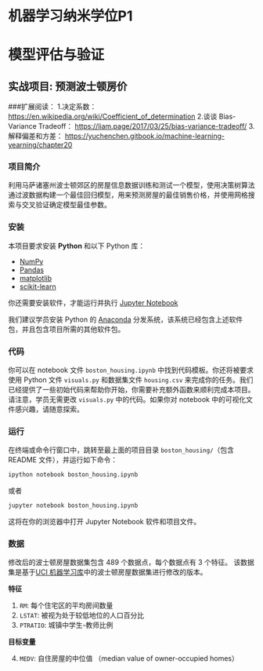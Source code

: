 
# 机器学习纳米学位P1
# 模型评估与验证
## 实战项目: 预测波士顿房价

###扩展阅读：
1.决定系数：
https://en.wikipedia.org/wiki/Coefficient_of_determination
2.谈谈 Bias-Variance Tradeoff：
https://liam.page/2017/03/25/bias-variance-tradeoff/
3.解释偏差和方差：
https://yuchenchen.gitbook.io/machine-learning-yearning/chapter20

### 项目简介
利用马萨诸塞州波士顿郊区的房屋信息数据训练和测试一个模型，使用决策树算法通过波数据构建一个最佳回归模型，用来预测房屋的最佳销售价格，并使用网格搜索与交叉验证确定模型最佳参数。

### 安装

本项目要求安装 **Python** 和以下 Python 库：

- [NumPy](http://www.numpy.org/)
- [Pandas](http://pandas.pydata.org/)
- [matplotlib](http://matplotlib.org/)
- [scikit-learn](http://scikit-learn.org/stable/)

你还需要安装软件，才能运行并执行 [Jupyter Notebook](http://ipython.org/notebook.html)

我们建议学员安装 Python  的 [Anaconda](http://continuum.io/downloads) 分发系统，该系统已经包含上述软件包，并且包含项目所需的其他软件包。

### 代码

你可以在 notebook 文件 `boston_housing.ipynb` 中找到代码模板。你还将被要求使用 Python 文件 `visuals.py` 和数据集文件 `housing.csv` 来完成你的任务。我们已经提供了一些初始代码来帮助你开始，你需要补充额外函数来顺利完成本项目。请注意，学员无需更改 `visuals.py` 中的代码。如果你对 notebook 中的可视化文件感兴趣，请随意探索。


### 运行

在终端或命令行窗口中，跳转至最上面的项目目录 `boston_housing/`（包含 README 文件），并运行如下命令：

```bash
ipython notebook boston_housing.ipynb
```  
或者
```bash
jupyter notebook boston_housing.ipynb
```

这将在你的浏览器中打开 Jupyter Notebook 软件和项目文件。

### 数据

修改后的波士顿房屋数据集包含 489 个数据点，每个数据点有 3 个特征。 该数据集是基于[UCI 机器学习库](https://archive.ics.uci.edu/ml/datasets/Housing)中的波士顿房屋数据集进行修改的版本。


**特征**

1.  `RM`: 每个住宅区的平均房间数量
2. `LSTAT`: 被视为处于较低地位的人口百分比
3. `PTRATIO`: 城镇中学生-教师比例 

**目标变量**

4. `MEDV`: 自住房屋的中位值 （median value of owner-occupied homes）
